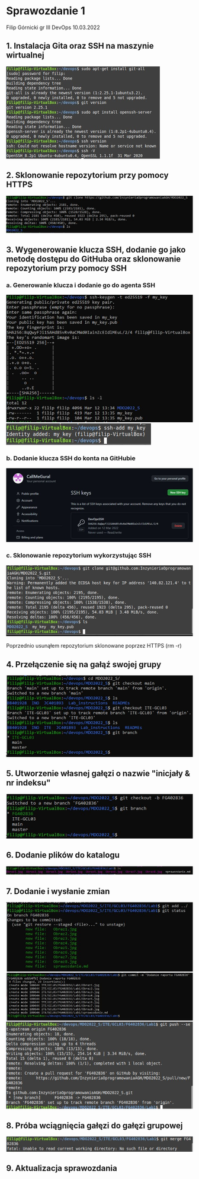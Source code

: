 ﻿# Sprawozdanie 1
Filip Górnicki gr III DevOps
10.03.2022

## 1. Instalacja Gita oraz SSH na maszynie wirtualnej

![Instalacja Gita i SSH](Obraz1.jpg)

## 2. Sklonowanie repozytorium przy pomocy HTTPS

![Operacja git clone](Obraz2.jpg)

## 3. Wygenerowanie klucza SSH, dodanie go jako metodę dostępu do GitHuba oraz sklonowanie repozytorium przy pomocy SSH

### a. Generowanie klucza i dodanie go do agenta SSH
![Generowanie klucza](Obraz3.jpg)
![Dodanie do agenta SSH](Obraz4.jpg)
### b. Dodanie klucza SSH do konta na GitHubie
![Dodanie klucza na GitHubie](Obraz5.jpg)
### c. Sklonowanie repozytorium wykorzystując SSH
![Sklonowanie repozytorium](Obraz6.jpg)

Poprzednio usunąłem repozytorium sklonowane poprzez HTTPS (rm -r)

## 4. Przełączenie się na gałąź swojej grupy
![Przełączenie się na gałąź ITE-GCL03 wykorzystując git checkout](Obraz7.jpg)
## 5. Utworzenie własnej gałęzi o nazwie "inicjały & nr indeksu"
![Utworzenie własnej gałęzi przy pomocy git checkout -b](Obraz8.jpg)
## 6. Dodanie plików do katalogu
![Dodanie plików do katalogu Lab1](Obraz9.jpg)
## 7. Dodanie i wysłanie zmian
![Dodanie zmian](Obraz10_2.jpg)
![Wysłanie zmian](Obraz10.jpg)
![](Obraz11.jpg)
## 8. Próba wciągnięcia gałęzi do gałęzi grupowej
![Nieudana próba wciągnięcia gałęzi](Obraz12.jpg)
## 9. Aktualizacja sprawozdania
